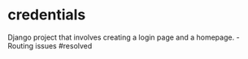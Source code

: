 # credentials
Django project that involves creating a login page and a homepage. - Routing issues #resolved
